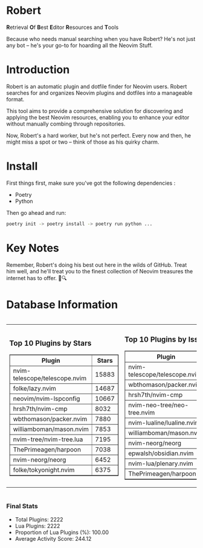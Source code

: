 # Robert

**R**etrieval
**O**f
**B**est
**E**ditor
**R**esources and
**T**ools

Because who needs manual searching when you have Robert?
He's not just any bot – he's your go-to for hoarding all the Neovim Stuff.

# Introduction
Robert is an automatic plugin and dotfile finder for Neovim users. Robert searches for and organizes Neovim plugins and dotfiles into a manageable format.

This tool aims to provide a comprehensive solution for discovering and applying the best Neovim resources, enabling you to enhance your editor without manually combing through repositories.

Now, Robert's a hard worker, but he's not perfect. Every now and then, he might miss a spot or two – think of those as his quirky charm. 

# Install
 First things first, make sure you've got the following dependencies :
  - Poetry 
  - Python 

Then go ahead and run:

```bash
poetry init -> poetry install -> poetry run python ...
```
# Key Notes

Remember, Robert's doing his best out here in the wilds of GitHub. Treat him well, and he'll treat you to the finest collection of Neovim treasures the internet has to offer. 🎩🔍


# Database Information

<div style='display:flex;flex-direction:row;justify-content:space-between;'><table><tr><td><h3>Top 10 Plugins by Stars</h3><table border="1"><tr><th>Plugin</th><th>Stars</th></tr><tr><td>nvim-telescope/telescope.nvim</td><td>15883</td></tr><tr><td>folke/lazy.nvim</td><td>14687</td></tr><tr><td>neovim/nvim-lspconfig</td><td>10667</td></tr><tr><td>hrsh7th/nvim-cmp</td><td>8032</td></tr><tr><td>wbthomason/packer.nvim</td><td>7880</td></tr><tr><td>williamboman/mason.nvim</td><td>7853</td></tr><tr><td>nvim-tree/nvim-tree.lua</td><td>7195</td></tr><tr><td>ThePrimeagen/harpoon</td><td>7038</td></tr><tr><td>nvim-neorg/neorg</td><td>6452</td></tr><tr><td>folke/tokyonight.nvim</td><td>6375</td></tr></table></td><td><h3>Top 10 Plugins by Issues</h3><table border="1"><tr><th>Plugin</th><th>Issues</th></tr><tr><td>nvim-telescope/telescope.nvim</td><td>367</td></tr><tr><td>wbthomason/packer.nvim</td><td>308</td></tr><tr><td>hrsh7th/nvim-cmp</td><td>279</td></tr><tr><td>nvim-neo-tree/neo-tree.nvim</td><td>239</td></tr><tr><td>nvim-lualine/lualine.nvim</td><td>224</td></tr><tr><td>williamboman/mason.nvim</td><td>203</td></tr><tr><td>nvim-neorg/neorg</td><td>183</td></tr><tr><td>epwalsh/obsidian.nvim</td><td>154</td></tr><tr><td>nvim-lua/plenary.nvim</td><td>147</td></tr><tr><td>ThePrimeagen/harpoon</td><td>123</td></tr></table></td><td><h3>Top 10 Plugins by Forks</h3><table border="1"><tr><th>Plugin</th><th>Forks</th></tr><tr><td>neovim/nvim-lspconfig</td><td>2081</td></tr><tr><td>nvim-telescope/telescope.nvim</td><td>835</td></tr><tr><td>nvim-tree/nvim-tree.lua</td><td>609</td></tr><tr><td>nvim-lualine/lualine.nvim</td><td>465</td></tr><tr><td>folke/tokyonight.nvim</td><td>429</td></tr><tr><td>hrsh7th/nvim-cmp</td><td>397</td></tr><tr><td>ThePrimeagen/harpoon</td><td>377</td></tr><tr><td>folke/lazy.nvim</td><td>354</td></tr><tr><td>jackMort/ChatGPT.nvim</td><td>313</td></tr><tr><td>nvim-lua/plenary.nvim</td><td>288</td></tr></table></td></tr></table></div>

### Final Stats
- Total Plugins: 2222
- Lua Plugins: 2222
- Proportion of Lua Plugins (%): 100.00
- Average Activity Score: 244.12
